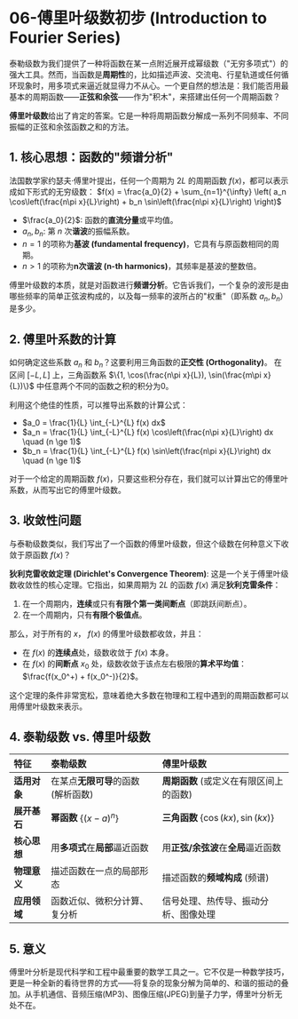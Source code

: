 # 06-傅里叶级数初步 (Introduction to Fourier Series)

泰勒级数为我们提供了一种将函数在某一点附近展开成幂级数（"无穷多项式"）的强大工具。然而，当函数是**周期性**的，比如描述声波、交流电、行星轨道或任何循环现象时，用多项式来逼近就显得力不从心。一个更自然的想法是：我们能否用最基本的周期函数——**正弦和余弦**——作为"积木"，来搭建出任何一个周期函数？

**傅里叶级数**给出了肯定的答案。它是一种将周期函数分解成一系列不同频率、不同振幅的正弦和余弦函数之和的方法。

## 1. 核心思想：函数的"频谱分析"

法国数学家约瑟夫·傅里叶提出，任何一个周期为 $2L$ 的周期函数 $f(x)$，都可以表示成如下形式的无穷级数：
$f(x) = \frac{a_0}{2} + \sum_{n=1}^{\infty} \left( a_n \cos\left(\frac{n\pi x}{L}\right) + b_n \sin\left(\frac{n\pi x}{L}\right) \right)$

- $\frac{a_0}{2}$: 函数的**直流分量**或平均值。
- $a_n, b_n$: 第 $n$ 次**谐波**的振幅系数。
- $n=1$ 的项称为**基波 (fundamental frequency)**，它具有与原函数相同的周期。
- $n > 1$ 的项称为**n次谐波 (n-th harmonics)**，其频率是基波的整数倍。

傅里叶级数的本质，就是对函数进行**频谱分析**。它告诉我们，一个复杂的波形是由哪些频率的简单正弦波构成的，以及每一频率的波所占的"权重"（即系数 $a_n, b_n$）是多少。

## 2. 傅里叶系数的计算

如何确定这些系数 $a_n$ 和 $b_n$？这要利用三角函数的**正交性 (Orthogonality)**。
在区间 $[-L, L]$ 上，三角函数系 $\{1, \cos(\frac{n\pi x}{L}), \sin(\frac{m\pi x}{L})\}$ 中任意两个不同的函数之积的积分为0。

利用这个绝佳的性质，可以推导出系数的计算公式：

- $a_0 = \frac{1}{L} \int_{-L}^{L} f(x) dx$
- $a_n = \frac{1}{L} \int_{-L}^{L} f(x) \cos\left(\frac{n\pi x}{L}\right) dx \quad (n \ge 1)$
- $b_n = \frac{1}{L} \int_{-L}^{L} f(x) \sin\left(\frac{n\pi x}{L}\right) dx \quad (n \ge 1)$

对于一个给定的周期函数 $f(x)$，只要这些积分存在，我们就可以计算出它的傅里叶系数，从而写出它的傅里叶级数。

## 3. 收敛性问题

与泰勒级数类似，我们写出了一个函数的傅里叶级数，但这个级数在何种意义下收敛于原函数 $f(x)$？

**狄利克雷收敛定理 (Dirichlet's Convergence Theorem)**:
这是一个关于傅里叶级数收敛性的核心定理。它指出，如果周期为 $2L$ 的函数 $f(x)$ 满足**狄利克雷条件**：

1. 在一个周期内，**连续**或只有**有限个第一类间断点**（即跳跃间断点）。
2. 在一个周期内，只有**有限个极值点**。

那么，对于所有的 $x$， $f(x)$ 的傅里叶级数都收敛，并且：

- 在 $f(x)$ 的**连续点**处，级数收敛于 $f(x)$ 本身。
- 在 $f(x)$ 的**间断点** $x_0$ 处，级数收敛于该点左右极限的**算术平均值**：$\frac{f(x_0^+) + f(x_0^-)}{2}$。

这个定理的条件非常宽松，意味着绝大多数在物理和工程中遇到的周期函数都可以用傅里叶级数来表示。

## 4. 泰勒级数 vs. 傅里叶级数

| 特征 | 泰勒级数 | 傅里叶级数 |
| :--- | :--- | :--- |
| **适用对象** | 在某点**无限可导**的函数 (解析函数) | **周期函数** (或定义在有限区间上的函数) |
| **展开基石** | **幂函数** $\{ (x-a)^n \}$ | **三角函数** $\{ \cos(kx), \sin(kx) \}$ |
| **核心思想** | 用**多项式**在**局部**逼近函数 | 用**正弦/余弦波**在**全局**逼近函数 |
| **物理意义** | 描述函数在一点的局部形态 | 描述函数的**频域构成** (频谱) |
| **应用领域** | 函数近似、微积分计算、复分析 | 信号处理、热传导、振动分析、图像处理 |

## 5. 意义

傅里叶分析是现代科学和工程中最重要的数学工具之一。它不仅是一种数学技巧，更是一种全新的看待世界的方式——将复杂的现象分解为简单的、和谐的振动的叠加。从手机通信、音频压缩(MP3)、图像压缩(JPEG)到量子力学，傅里叶分析无处不在。
